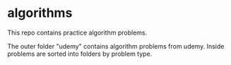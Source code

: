 # algorithms

This repo contains practice algorithm problems. 

The outer folder "udemy" contains algorithm problems from udemy. 
Inside problems are sorted into folders by problem type.
